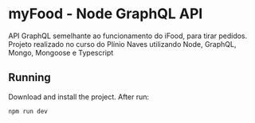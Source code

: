 # myFood - Node GraphQL API
API GraphQL semelhante ao funcionamento do iFood, para tirar pedidos. Projeto realizado no curso do Plínio Naves utilizando Node, GraphQL, Mongo, Mongoose e Typescript

## Running
Download and install the project. After run:

```
npm run dev
```
